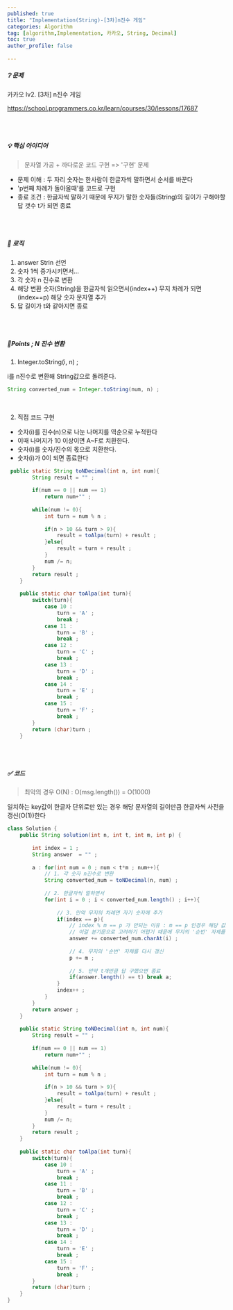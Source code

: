 ```yaml
---
published: true
title: "Implementation(String)-[3차]n진수 게임" 
categories: Algorithm 
tag: [algorithm,Implementation, 카카오, String, Decimal] 
toc: true
author_profile: false 
  
---
```




##### ❔ 문제

카카오 lv2. [3차] n진수 게임

https://school.programmers.co.kr/learn/courses/30/lessons/17687

<br>

<br>



##### 💡 핵심 아이디어

> 문자열 가공 + 까다로운 코드 구현 => '구현' 문제

- 문제 이해 : 두 자리 숫자는 한사람이 한글자씩 말하면서 순서를 바꾼다
- 'p번째 차례가 돌아올때'를 코드로 구현 
- 종료 조건 : 한글자씩 말하기 때문에 무지가 말한 숫자들(String)의 길이가 구해야할 답 갯수 t가 되면 종료 

<br>

<br>



##### 🌊 로직 

1. answer Strin 선언 
2. 숫자 1씩 증가시키면서... 
3. 각 숫자 n 진수로 변환 
4. 해당 변환 숫자(String)을 한글자씩 읽으면서(index++) 무지 차례가 되면 (index==p) 해당 숫자 문자열 추가 
5. 답 길이가 t와 같아지면 종료 

<br>

<br>



##### 🎈Points ; N 진수 변환 

1. Integer.toString(i, n) ; 

i를 n진수로 변환해 String값으로 돌려준다. 

```java
String converted_num = Integer.toString(num, n) ;
```

<br>

2. 직접 코드 구현 

- 숫자(i)를 진수(n)으로 나눈 나머지를 역순으로 누적한다 
- 이때 나머지가 10 이상이면 A~F로 치환한다.
- 숫자(i)를 숫자/진수의 몫으로 치환한다. 
- 숫자(i)가 0이 되면 종료한다 

```java
 public static String toNDecimal(int n, int num){
        String result = "" ; 
        
        if(num == 0 || num == 1)
            return num+"" ; 
        
        while(num != 0){
            int turn = num % n ; 
            
            if(n > 10 && turn > 9){
                result = toAlpa(turn) + result ; 
            }else{
                result = turn + result ; 
            }
            num /= n; 
        }
        return result ; 
    }
    
    public static char toAlpa(int turn){
        switch(turn){
            case 10 : 
                turn = 'A' ; 
                break ; 
            case 11 : 
                turn = 'B' ; 
                break ; 
            case 12 : 
                turn = 'C' ; 
                break ; 
            case 13 : 
                turn = 'D' ; 
                break ; 
            case 14 : 
                turn = 'E' ; 
                break ; 
            case 15 : 
                turn = 'F' ; 
                break ; 
        }      
        return (char)turn ; 
    }
```

<br>

<br>



##### ✅ 코드 

>  최악의 경우 O(N)  : O(msg.length()) = O(1000)

일치하는 key값이 한글자 단위로만 있는 경우 해당 문자열의 길이만큼 한글자씩 사전을 갱신(O(1))한다 

```java
class Solution {
    public String solution(int n, int t, int m, int p) {
        
        int index = 1 ; 
        String answer  = "" ; 
            
        a : for(int num = 0 ; num < t*m ; num++){
            // 1. 각 숫자 n진수로 변환 
            String converted_num = toNDecimal(n, num) ;
             
            // 2. 한글자씩 말하면서
            for(int i = 0 ; i < converted_num.length() ; i++){
                        
                // 3. 만약 무지의 차례면 자기 숫자에 추가  
                if(index == p){ 
                    // index % m == p 가 안되는 이유 : m == p 인경우 해당 값은 절대 나올 수 없다(0). 
                    // 이걸 분기문으로 고려하기 어렵기 때문에 무지의 '순번' 자체를 다시 갱신해준다
                    answer += converted_num.charAt(i) ;  
                    
                    // 4. 무지의 '순번' 자체를 다시 갱신
                    p += m ;
                    
                    // 5. 만약 t개만큼 답 구했으면 종료 
                    if(answer.length() == t) break a;
                }
                index++ ; 
            } 
        }
        return answer ; 
    }
    
    public static String toNDecimal(int n, int num){
        String result = "" ; 
        
        if(num == 0 || num == 1)
            return num+"" ; 
        
        while(num != 0){
            int turn = num % n ; 
            
            if(n > 10 && turn > 9){
                result = toAlpa(turn) + result ; 
            }else{
                result = turn + result ; 
            }
            num /= n; 
        }
        return result ; 
    }
    
    public static char toAlpa(int turn){
        switch(turn){
            case 10 : 
                turn = 'A' ; 
                break ; 
            case 11 : 
                turn = 'B' ; 
                break ; 
            case 12 : 
                turn = 'C' ; 
                break ; 
            case 13 : 
                turn = 'D' ; 
                break ; 
            case 14 : 
                turn = 'E' ; 
                break ; 
            case 15 : 
                turn = 'F' ; 
                break ; 
        }      
        return (char)turn ; 
    }
}
```

<br>

<br>

